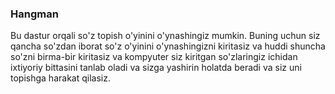 ### Hangman

Bu dastur orqali so'z topish o'yinini o'ynashingiz mumkin. Buning uchun siz qancha so'zdan iborat so'z o'yinini o'ynashingizni kiritasiz va
huddi shuncha so'zni birma-bir kiritasiz va kompyuter siz kiritgan so'zlaringiz ichidan ixtiyoriy bittasini
tanlab oladi va sizga yashirin holatda beradi va siz uni topishga harakat qilasiz.
